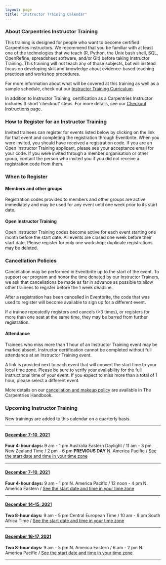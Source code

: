 ```yaml
---
layout: page
title: "Instructor Training Calendar"
---
```



### About Carpentries Instructor Training

This training is designed for people who want to become certified Carpentries instructors. We recommend that you be familiar with at least one of the technologies that we teach (R, Python, the Unix bash shell, SQL, OpenRefine, spreadsheet software, and/or Git) before taking Instructor Training. This training will not teach any of those subjects, but will instead focus on developing skill and knowledge about evidence-based teaching practices and workshop procedures. 

For more information about what will be covered at this training as well as a sample schedule, check out our [Instructor Training Curriculum](https://carpentries.github.io/instructor-training/).

In addition to Instructor Training, certification as a Carpentries Instructor includes 3 short ‘checkout’ steps. For more details, see our [Checkout Instructions page](https://data-lessons.github.io/instructor-training/checkout/index.html).

### How to Register for an Instructor Training 
Invited trainees can register for events listed below by clicking on the link for that event and completing the registration through Eventbrite. When you were invited, you should have received a registration code. If you are an Open Instructor Training applicant, please see your acceptance email for your code. If you were invited through a member organisation or other group, contact the person who invited you if you did not receive a registration code from them.  
### When to Register
#### Members and other groups
Registration codes provided to members and other groups are active immediately and may be used for any event until one week prior to its start date. 
#### Open Instructor Training
Open Instructor Training codes become active for each event starting one month before the start date. All events are closed one week before their start date. Please register for only one workshop; duplicate registrations may be deleted.
### Cancellation Policies
Cancellation may be performed in Eventbrite up to the start of the event. To support our program and honor the time donated by our Instructor Trainers, we ask that cancellations be made as far in advance as possible to allow other trainees to register before the 1 week deadline. 

After a registration has been cancelled in Eventbrite, the code that was used to register will become available to sign up for a different event. 

If a trainee repeatedly registers and cancels (>3 times), or registers for more than one seat at the same time, they may be barred from further registration.

#### Attendance
Trainees who miss more than 1 hour of an Instructor Training event may be marked absent. Instructor certification cannot be completed without full attendance at an Instructor Training event.

A link is provided next to each event that will convert the start time to your local time zone. Please be sure to verify your availability for the full instructional time of your event. If you expect to miss more than a total of 1 hour, please select a different event.

More details on our [cancellation and makeup policy](https://docs.carpentries.org/topic_folders/instructor_training/cancellations_and_makeups.html) are available in The Carpentries Handbook.



### Upcoming Instructor Training
New trainings are added to this calendar on a quarterly basis.

<hr>


#### [December 7-10, 2021](https://www.eventbrite.com/e/online-instructor-training-december-7-10-2021-australia-tickets-171338517117)
**Four 4-hour days:** 9 am - 1 pm Australia Eastern Daylight / 11 am - 3 pm New Zealand Time / 2 pm - 6 pm **PREVIOUS DAY** N. America Pacific / [See the start date and time in your time zone](https://www.timeanddate.com/worldclock/fixedtime.html?msg=Carpentries+Instructor+Training&iso=20211207T09&p1=240&ah=4)

<hr>


#### [December 7-10, 2021](https://www.eventbrite.com/e/online-instructor-training-december-7-10-2021-tickets-170017935221) 
**Four 4-hour days:** 9 am - 1 pm N. America Pacific / 12 noon - 4 pm N. America Eastern / [See the start date and time in your time zone](https://www.timeanddate.com/worldclock/fixedtime.html?msg=Carpentries+Instructor+Training&iso=20211207T09&p1=137&ah=4)

<hr>


#### [December 14-15, 2021](https://www.eventbrite.com/e/online-instructor-training-december-14-15-2021-tickets-170018988371) 
**Two 8-hour days:** 9 am - 5 pm Central European Time / 10 am - 6 pm South Africa Time / [See the start date and time in your time zone](https://www.timeanddate.com/worldclock/fixedtime.html?msg=Carpentries+Instructor+Training&iso=20211214T09&p1=195&ah=8)

<hr>


#### [December 16-17, 2021](https://www.eventbrite.com/e/online-instructor-training-december-16-17-2021-tickets-170020045533)
**Two 8-hour days:** 9 am - 5 pm N. America Eastern / 6 am - 2 pm N. America Pacific / [See the start date and time in your time zone](https://www.timeanddate.com/worldclock/fixedtime.html?msg=Carpentries+Instructor+Training&iso=20211216T09&p1=179&ah=8)

<hr>

